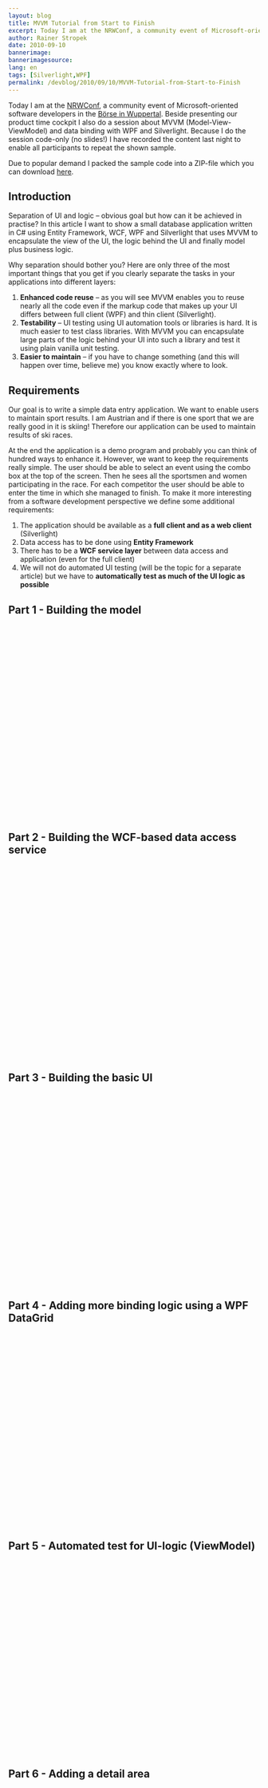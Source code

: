 ```yaml
---
layout: blog
title: MVVM Tutorial from Start to Finish
excerpt: Today I am at the NRWConf, a community event of Microsoft-oriented software developers in the Börse in Wuppertal.Beside presenting our product time cockpit I also do a session about MVVM (Model-View-ViewModel) and data binding with WPF and Silverlight. Because I do the session code-only (no slides!) I have recorded the content last night to enable all participants to repeat the shown sample.
author: Rainer Stropek
date: 2010-09-10
bannerimage: 
bannerimagesource: 
lang: en
tags: [Silverlight,WPF]
permalink: /devblog/2010/09/10/MVVM-Tutorial-from-Start-to-Finish
---
```


<p>Today I am at the <a href="http://www.nrwconf.de/" target="_blank">NRWConf</a>, a community event of Microsoft-oriented software developers in the <a href="http://www.bing.com/maps/explore/#/0zbk83yqkkz421zk" target="_blank">Börse in Wuppertal</a>. Beside presenting our product time cockpit I also do a session about MVVM (Model-View-ViewModel) and data binding with WPF and Silverlight. Because I do the session code-only (no slides!) I have recorded the content last night to enable all participants to repeat the shown sample.</p><p>Due to popular demand I packed the sample code into a ZIP-file which you can download <a target="__blank" href="{{site.baseurl}}/content/images/blog/2010/09/SkiResultSample.zip">here</a>.</p><h2>Introduction</h2><p>Separation of UI and logic – obvious goal but how can it be achieved in practise? In this article I want to show a small database application written in C# using Entity Framework, WCF, WPF and Silverlight that uses MVVM to encapsulate the view of the UI, the logic behind the UI and finally model plus business logic.</p><p>Why separation should bother you? Here are only three of the most important things that you get if you clearly separate the tasks in your applications into different layers:</p><ol>
  <li>
    <strong>Enhanced code reuse</strong> – as you will see MVVM enables you to reuse nearly all the code even if the markup code that makes up your UI differs between full client (WPF) and thin client (Silverlight).</li>
  <li>
    <strong>Testability</strong> – UI testing using UI automation tools or libraries is hard. It is much easier to test class libraries. With MVVM you can encapsulate large parts of the logic behind your UI into such a library and test it using plain vanilla unit testing.</li>
  <li>
    <strong>Easier to maintain</strong> – if you have to change something (and this will happen over time, believe me) you know exactly where to look.</li>
</ol><h2>Requirements</h2><p>Our goal is to write a simple data entry application. We want to enable users to maintain sport results. I am Austrian and if there is one sport that we are really good in it is skiing! Therefore our application can be used to maintain results of ski races.  </p><p>At the end the application is a demo program and probably you can think of hundred ways to enhance it. However, we want to keep the requirements really simple. The user should be able to select an event using the combo box at the top of the screen. Then he sees all the sportsmen and women participating in the race. For each competitor the user should be able to enter the time in which she managed to finish. To make it more interesting from a software development perspective we define some additional requirements:</p><ol>
  <li>The application should be available as a <strong>full client and as a web client</strong> (Silverlight)</li>
  <li>Data access has to be done using <strong>Entity Framework</strong></li>
  <li>There has to be a <strong>WCF service layer</strong> between data access and application (even for the full client)</li>
  <li>We will not do automated UI testing (will be the topic for a separate article) but we have to <strong>automatically test as much of the UI logic as possible</strong></li>
</ol><h2>Part 1 - Building the model</h2><p>
  <object height="385" width="480">
    <embed src="https://www.youtube.com/v/g53__vPihFY?fs=1&amp;hl=en_US&amp;rel=0" type="application/x-shockwave-flash" allowscriptaccess="always" allowfullscreen="true" height="385" width="480"></embed>
  </object>
</p><h2>Part 2 - Building the WCF-based data access service</h2><p>
  <object height="385" width="480">
    <embed src="https://www.youtube.com/v/xLLfBU_1jOA?fs=1&amp;hl=en_US&amp;rel=0" type="application/x-shockwave-flash" allowscriptaccess="always" allowfullscreen="true" height="385" width="480"></embed>
  </object>
</p><h2>Part 3 - Building the basic UI</h2><p>
  <object height="385" width="480">
    <embed src="https://www.youtube.com/v/64hl8leiz2E?fs=1&amp;hl=en_US&amp;rel=0" type="application/x-shockwave-flash" allowscriptaccess="always" allowfullscreen="true" height="385" width="480"></embed>
  </object>
</p><h2>Part 4 - Adding more binding logic using a WPF DataGrid</h2><p>
  <object height="385" width="480">
    <embed src="https://www.youtube.com/v/2Pl0pmzJXM0?fs=1&amp;hl=en_US&amp;rel=0" type="application/x-shockwave-flash" allowscriptaccess="always" allowfullscreen="true" height="385" width="480"></embed>
  </object>
</p><h2>Part 5 - Automated test for UI-logic (ViewModel)</h2><p>
  <object height="385" width="480">
    <embed src="https://www.youtube.com/v/LgUaMw6EfUc?fs=1&amp;hl=en_US&amp;rel=0" type="application/x-shockwave-flash" allowscriptaccess="always" allowfullscreen="true" height="385" width="480"></embed>
  </object>
</p><h2>Part 6 - Adding a detail area</h2><p>
  <object height="385" width="480">
    <embed src="https://www.youtube.com/v/j6VQKZzhmoM?fs=1&amp;hl=en_US&amp;rel=0" type="application/x-shockwave-flash" allowscriptaccess="always" allowfullscreen="true" height="385" width="480"></embed>
  </object>
</p><h2>Part 7 - Binding a button command to the ViewModel</h2><p>
  <object height="385" width="480">
    <embed src="https://www.youtube.com/v/ffQhICl6T2U?fs=1&amp;hl=en_US&amp;rel=0" type="application/x-shockwave-flash" allowscriptaccess="always" allowfullscreen="true" height="385" width="480"></embed>
  </object>
</p><h2>Part 8 - Showing how to share WPF ViewModel with Silverlight client</h2><p>
  <object height="385" width="480">
    <embed src="https://www.youtube.com/v/UzspXWg4qQY?fs=1&amp;hl=en_US&amp;rel=0" type="application/x-shockwave-flash" allowscriptaccess="always" allowfullscreen="true" height="385" width="480"></embed>
  </object>
</p>